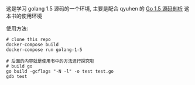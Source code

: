 这是学习 golang 1.5 源码的一个环境, 主要是配合 qyuhen 的 [Go 1.5 源码剖析](https://github.com/qyuhen/book/blob/master/Go%201.5%20%E6%BA%90%E7%A0%81%E5%89%96%E6%9E%90%20%EF%BC%88%E4%B9%A6%E7%AD%BE%E7%89%88%EF%BC%89.pdf) 这本书的使用环境

使用方法:

    # clone this repo
    docker-compose build
    docker-compose run golang-1-5

    # 后面的内容就是使用书中的方法进行探究啦
    # build go
    go build -gcflags "-N -l" -o test test.go
    gdb test
